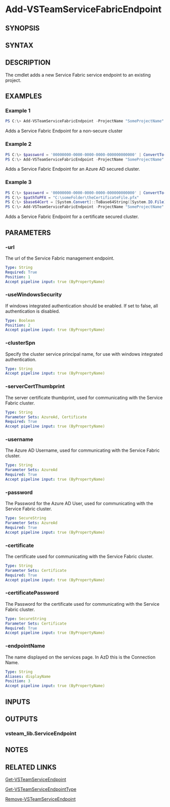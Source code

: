 <!-- #include "./common/header.md" -->

# Add-VSTeamServiceFabricEndpoint

## SYNOPSIS

<!-- #include "./synopsis/Add-VSTeamServiceFabricEndpoint.md" -->

## SYNTAX

## DESCRIPTION

The cmdlet adds a new Service Fabric service endpoint to an existing project.

## EXAMPLES

### Example 1

```powershell
PS C:\> Add-VSTeamServiceFabricEndpoint -ProjectName "SomeProjectName" -endpointName "NoAuthTest" -url "tcp://10.0.0.1:19000" -useWindowsSecurity $false
```

Adds a Service Fabric Endpoint for a non-secure cluster

### Example 2

```powershell
PS C:\> $password = '00000000-0000-0000-0000-000000000000' | ConvertTo-SecureString -AsPlainText -Force
PS C:\> Add-VSTeamServiceFabricEndpoint -ProjectName "SomeProjectName" -endpointName "AzureAdAuthTest" -url "tcp://10.0.0.1:19000" -serverCertThumbprint "SOMECERTTHUMBPRINT" -username "someUser@someplace.com" -password $password
```

Adds a Service Fabric Endpoint for an Azure AD secured cluster.

### Example 3

```powershell
PS C:\> $password = '00000000-0000-0000-0000-000000000000' | ConvertTo-SecureString -AsPlainText -Force
PS C:\> $pathToPFX = "C:\someFolder\theCertificateFile.pfx"
PS C:\> $base64Cert = [System.Convert]::ToBase64String([System.IO.File]::ReadAllBytes($pathToPFX))
PS C:\> Add-VSTeamServiceFabricEndpoint -ProjectName "SomeProjectName" -endpointName "CertificateAuthTest" -url "tcp://10.0.0.1:19000" -serverCertThumbprint "SOMECERTTHUMBPRINT" -certificate $base64Cert -certificatePassword $password
```

Adds a Service Fabric Endpoint for a certificate secured cluster.

## PARAMETERS

<!-- #include "./params/projectName.md" -->

### -url

The url of the Service Fabric management endpoint.

```yaml
Type: String
Required: True
Position: 1
Accept pipeline input: true (ByPropertyName)
```

### -useWindowsSecurity

If windows integrated authentication should be enabled. If set to false, all authentication is disabled.

```yaml
Type: Boolean
Position: 2
Accept pipeline input: true (ByPropertyName)
```

### -clusterSpn

Specify the cluster service principal name, for use with windows integrated authentication.

```yaml
Type: String
Accept pipeline input: true (ByPropertyName)
```

### -serverCertThumbprint

The server certificate thumbprint, used for communicating with the Service Fabric cluster.

```yaml
Type: String
Parameter Sets: AzureAd, Certificate
Required: True
Accept pipeline input: true (ByPropertyName)
```

### -username

The Azure AD Username, used for communicating with the Service Fabric cluster.

```yaml
Type: String
Parameter Sets: AzureAd
Required: True
Accept pipeline input: true (ByPropertyName)
```

### -password

The Password for the Azure AD User, used for communicating with the Service Fabric cluster.

```yaml
Type: SecureString
Parameter Sets: AzureAd
Required: True
Accept pipeline input: true (ByPropertyName)
```

### -certificate

The certificate used for communicating with the Service Fabric cluster.

```yaml
Type: String
Parameter Sets: Certificate
Required: True
Accept pipeline input: true (ByPropertyName)
```

### -certificatePassword

The Password for the certificate used for communicating with the Service Fabric cluster.

```yaml
Type: SecureString
Parameter Sets: Certificate
Required: True
Accept pipeline input: true (ByPropertyName)
```

### -endpointName

The name displayed on the services page. In AzD this is the Connection Name.

```yaml
Type: String
Aliases: displayName
Position: 3
Accept pipeline input: true (ByPropertyName)
```

## INPUTS

## OUTPUTS

### vsteam_lib.ServiceEndpoint

## NOTES

<!-- #include "./common/prerequisites.md" -->

## RELATED LINKS

<!-- #include "./common/related.md" -->

[Get-VSTeamServiceEndpoint](Get-VSTeamServiceEndpoint.md)

[Get-VSTeamServiceEndpointType](Get-VSTeamServiceEndpointType.md)

[Remove-VSTeamServiceEndpoint](Remove-VSTeamServiceEndpoint.md)
